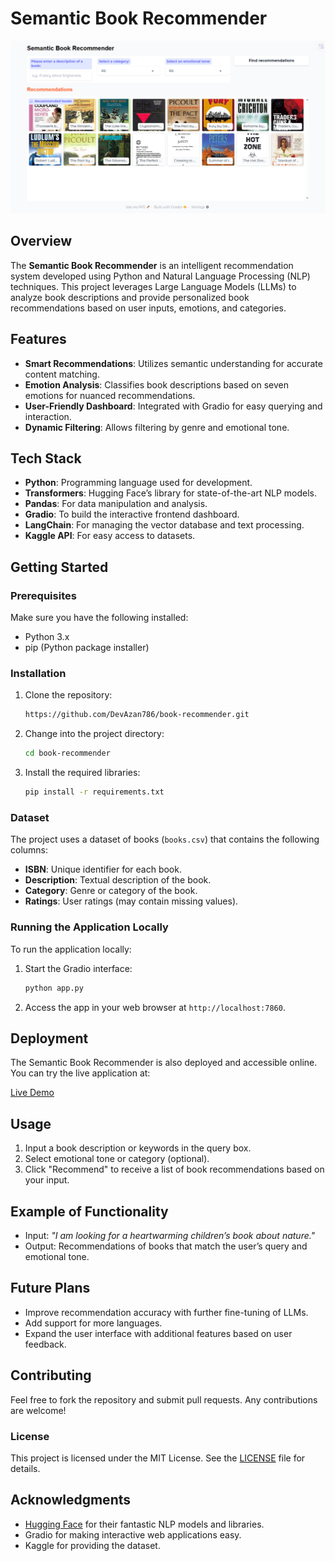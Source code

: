 # Semantic Book Recommender

![Dashboard Screenshot](Dashboard.png)  <!-- Replace with the actual link to your dashboard image -->

## Overview

The **Semantic Book Recommender** is an intelligent recommendation system developed using Python and Natural Language Processing (NLP) techniques. This project leverages Large Language Models (LLMs) to analyze book descriptions and provide personalized book recommendations based on user inputs, emotions, and categories.

## Features

- **Smart Recommendations**: Utilizes semantic understanding for accurate content matching.
- **Emotion Analysis**: Classifies book descriptions based on seven emotions for nuanced recommendations.
- **User-Friendly Dashboard**: Integrated with Gradio for easy querying and interaction.
- **Dynamic Filtering**: Allows filtering by genre and emotional tone.

## Tech Stack

- **Python**: Programming language used for development.
- **Transformers**: Hugging Face’s library for state-of-the-art NLP models.
- **Pandas**: For data manipulation and analysis.
- **Gradio**: To build the interactive frontend dashboard.
- **LangChain**: For managing the vector database and text processing.
- **Kaggle API**: For easy access to datasets.

## Getting Started

### Prerequisites

Make sure you have the following installed:

- Python 3.x
- pip (Python package installer)

### Installation

1. Clone the repository:
   ```bash
   https://github.com/DevAzan786/book-recommender.git
   ```
  
2. Change into the project directory:
   ```bash
   cd book-recommender
   ```

3. Install the required libraries:
   ```bash
   pip install -r requirements.txt
   ```

### Dataset

The project uses a dataset of books (`books.csv`) that contains the following columns:

- **ISBN**: Unique identifier for each book.
- **Description**: Textual description of the book.
- **Category**: Genre or category of the book.
- **Ratings**: User ratings (may contain missing values).

### Running the Application Locally

To run the application locally:

1. Start the Gradio interface:
   ```bash
   python app.py
   ```

2. Access the app in your web browser at `http://localhost:7860`.

## Deployment

The Semantic Book Recommender is also deployed and accessible online. You can try the live application at:

[Live Demo](https://huggingface.co/spaces/MalikAzanAli/Semantic-Book-Recommender)  <!-- Replace with the actual link to your deployed app -->

## Usage

1. Input a book description or keywords in the query box.
2. Select emotional tone or category (optional).
3. Click "Recommend" to receive a list of book recommendations based on your input.

## Example of Functionality

- Input: _"I am looking for a heartwarming children’s book about nature."_
- Output: Recommendations of books that match the user’s query and emotional tone.

## Future Plans

- Improve recommendation accuracy with further fine-tuning of LLMs.
- Add support for more languages.
- Expand the user interface with additional features based on user feedback.

## Contributing

Feel free to fork the repository and submit pull requests. Any contributions are welcome!

### License

This project is licensed under the MIT License. See the [LICENSE](LICENSE) file for details.

## Acknowledgments

- [Hugging Face](https://huggingface.co) for their fantastic NLP models and libraries.
- Gradio for making interactive web applications easy.
- Kaggle for providing the dataset.
